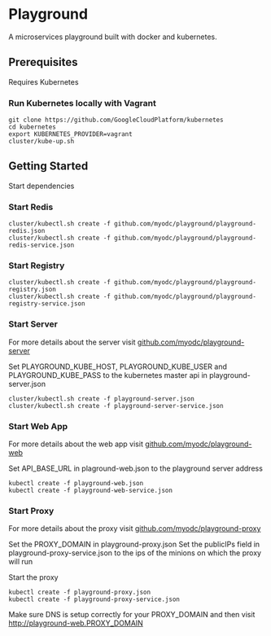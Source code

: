 # Playground

A microservices playground built with docker and kubernetes.

## Prerequisites 

Requires Kubernetes

### Run Kubernetes locally with Vagrant

```
git clone https://github.com/GoogleCloudPlatform/kubernetes
cd kubernetes
export KUBERNETES_PROVIDER=vagrant
cluster/kube-up.sh
```

## Getting Started

Start dependencies

### Start Redis

```
cluster/kubectl.sh create -f github.com/myodc/playground/playground-redis.json
cluster/kubectl.sh create -f github.com/myodc/playground/playground-redis-service.json
```

### Start Registry

```
cluster/kubectl.sh create -f github.com/myodc/playground/playground-registry.json
cluster/kubectl.sh create -f github.com/myodc/playground/playground-registry-service.json
```

### Start Server

For more details about the server visit [github.com/myodc/playground-server](https://github.com/myodc/playground-server)

Set PLAYGROUND_KUBE_HOST, PLAYGROUND_KUBE_USER and PLAYGROUND_KUBE_PASS to the kubernetes master api in playground-server.json

```
cluster/kubectl.sh create -f playground-server.json
cluster/kubectl.sh create -f playground-server-service.json
```

### Start Web App

For more details about the web app visit [github.com/myodc/playground-web](https://github.com/myodc/playground-web)

Set API_BASE_URL in plaground-web.json to the playground server address

```
kubectl create -f playground-web.json
kubectl create -f playground-web-service.json
```

### Start Proxy

For more details about the proxy visit [github.com/myodc/playground-proxy](https://github.com/myodc/playground-proxy)

Set the PROXY_DOMAIN in playground-proxy.json 
Set the publicIPs field in playground-proxy-service.json to the ips of the minions on which the proxy will run

Start the proxy
```
kubectl create -f playground-proxy.json
kubectl create -f playground-proxy-service.json
```

Make sure DNS is setup correctly for your PROXY_DOMAIN and then visit http://playground-web.PROXY_DOMAIN
